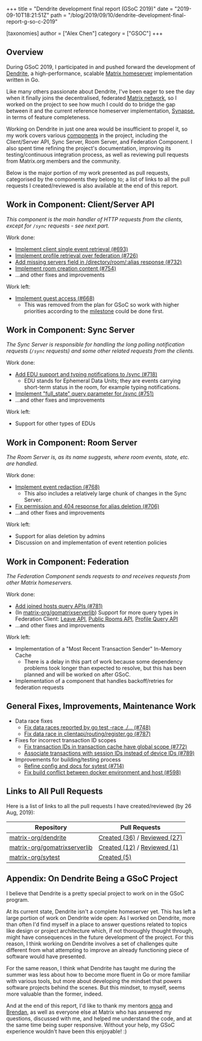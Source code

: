 +++
title = "Dendrite development final report (GSoC 2019)"
date = "2019-09-10T18:21:51Z"
path = "/blog/2019/09/10/dendrite-development-final-report-g-so-c-2019"

[taxonomies]
author = ["Alex Chen"]
category = ["GSOC"]
+++

## Overview

During GSoC 2019, I participated in and pushed forward the development of
[Dendrite][dendrite], a high-performance, scalable [Matrix
homeserver](https://matrix.org/docs/guides/introduction) implementation written
in Go.

Like many others passionate about Dendrite, I've been eager to see the day when
it finally joins the decentralised, federated [Matrix
network](https://matrix.org/), so I worked on the project to see how much I
could do to bridge the gap between it and the current reference homeserver
implementation, [Synapse](https://github.com/matrix-org/synapse), in terms of
feature completeness.

Working on Dendrite in just one area would be insufficient to propel it, so my
work covers various
[components](https://github.com/matrix-org/dendrite/blob/master/WIRING.md)
in the project, including the Client/Server API, Sync Server, Room Server,
and Federation Component. I also spent time refining the project's
documentation, improving its testing/continuous integration process, as well as
reviewing pull requests from Matrix.org members and the community.

Below is the major portion of my work presented as pull requests, categorised by
the components they belong to; a list of links to all the pull requests I
created/reviewed is also available at the end of this report.

## Work in Component: Client/Server API

_This component is the main handler of HTTP requests from the clients, except for
`/sync` requests - see next part._

Work done:

- [Implement client single event retrieval (#693)](https://github.com/matrix-org/dendrite/pull/693)
- [Implement profile retrieval over federation (#726)](https://github.com/matrix-org/dendrite/pull/726)
- [Add missing servers field in /directory/room/:alias response (#732)](https://github.com/matrix-org/dendrite/pull/732)
- [Implement room creation content (#754)](https://github.com/matrix-org/dendrite/pull/754)
- ...and other fixes and improvements

Work left:

- [Implement guest access (#668)](https://github.com/matrix-org/dendrite/issues/668)
  - This was removed from the plan for GSoC so work with higher priorities
    according to the
    [milestone](https://github.com/matrix-org/dendrite/milestone/5) could be
    done first.

## Work in Component: Sync Server

_The Sync Server is responsible for handling the long polling notification
requests (`/sync` requests) and some other related requests from the clients._

Work done:

- [Add EDU support and typing notifications to /sync (#718)](https://github.com/matrix-org/dendrite/pull/718)
  - EDU stands for Ephemeral Data Units; they are events carrying short-term
    status in the room, for example typing notifications.
- [Implement "full\_state" query parameter for /sync (#751)](https://github.com/matrix-org/dendrite/pull/751)
- ...and other fixes and improvements

Work left:

- Support for other types of EDUs

## Work in Component: Room Server

_The Room Server is, as its name suggests, where room events, state, etc. are
handled._

Work done:

- [Implement event redaction (#768)](https://github.com/matrix-org/dendrite/pull/768)
  - This also includes a relatively large chunk of changes in the Sync Server.
- [Fix permission and 404 response for alias deletion (#706)](https://github.com/matrix-org/dendrite/pull/706)
- ...and other fixes and improvements

Work left:

- Support for alias deletion by admins
- Discussion on and implementation of event retention policies

## Work in Component: Federation

_The Federation Component sends requests to and receives requests from other
Matrix homeservers._

Work done:

- [Add joined hosts query APIs (#781)](https://github.com/matrix-org/dendrite/pull/781)
- (In [matrix-org/gomatrixserverlib][gomatrixserverlib]) Support for more query
  types in Federation Client: [Leave
  API](https://github.com/matrix-org/gomatrixserverlib/pull/130), [Public Rooms
  API](https://github.com/matrix-org/gomatrixserverlib/pull/129), [Profile Query
  API](https://github.com/matrix-org/gomatrixserverlib/pull/128)
- ...and other fixes and improvements

Work left:

- Implementation of a "Most Recent Transaction Sender" In-Memory Cache
  - There is a delay in this part of work because some dependency problems
    took longer than expected to resolve, but this has been planned and will
    be worked on after GSoC.
- Implementation of a component that handles backoff/retries for federation requests

## General Fixes, Improvements, Maintenance Work

- Data race fixes
  - [Fix data races reported by go test -race ./... (#748)](https://github.com/matrix-org/dendrite/pull/748)
  - [Fix data race in clientapi/routing/register.go (#787)](https://github.com/matrix-org/dendrite/pull/787)
- Fixes for incorrect transaction ID scopes
  - [Fix transaction IDs in transaction cache have global scope (#772)](https://github.com/matrix-org/dendrite/pull/772)
  - [Associate transactions with session IDs instead of device IDs (#789)](https://github.com/matrix-org/dendrite/pull/789)
- Improvements for building/testing process
  - [Refine config and docs for sytest (#714)](https://github.com/matrix-org/dendrite/pull/714)
  - [Fix build conflict between docker environment and host (#598)](https://github.com/matrix-org/dendrite/pull/598)

## Links to All Pull Requests

Here is a list of links to all the pull requests I have created/reviewed (by 26
Aug, 2019):

| Repository                                        | Pull Requests                                                                          |
|---------------------------------------------------|----------------------------------------------------------------------------------------|
| [matrix-org/dendrite][dendrite]                   | [Created (36)][dendrite-created] / [Reviewed (27)][dendrite-reviewed]                  |
| [matrix-org/gomatrixserverlib][gomatrixserverlib] | [Created (12)][gomatrixserverlib-created] / [Reviewed (1)][gomatrixserverlib-reviewed] |
| [matrix-org/sytest][sytest]                       | [Created (5)][sytest-created]                                                          |

[dendrite-created]: https://github.com/matrix-org/dendrite/pulls?utf8=%E2%9C%93&q=is%3Apr+author%3ACnly+created%3A%3C2019-08-26
[dendrite-reviewed]: https://github.com/matrix-org/dendrite/pulls?utf8=%E2%9C%93&q=is%3Apr+reviewed-by%3ACnly+-author%3ACnly+created%3A%3C2019-08-26

[gomatrixserverlib-created]: https://github.com/matrix-org/gomatrixserverlib/pulls?utf8=%E2%9C%93&q=is%3Apr+author%3ACnly+created%3A%3C2019-08-26
[gomatrixserverlib-reviewed]: https://github.com/matrix-org/gomatrixserverlib/pulls?utf8=%E2%9C%93&q=is%3Apr+reviewed-by%3ACnly+-author%3ACnly+created%3A%3C2019-08-26

[sytest-created]: https://github.com/matrix-org/sytest/pulls?utf8=%E2%9C%93&q=is%3Apr+author%3ACnly+created%3A%3C2019-08-26

## Appendix: On Dendrite Being a GSoC Project

I believe that Dendrite is a pretty special project to work on in the GSoC
program.

At its current state, Dendrite isn't a complete homeserver yet. This has left a
large portion of work on Dendrite wide open: As I worked on Dendrite, more than
often I'd find myself in a place to answer questions related to topics like
design or project architecture which, if not thoroughly thought through, might
have consequences in the future development of the project. For this reason, I
think working on Dendrite involves a set of challenges quite different from what
attempting to improve an already functioning piece of software would have
presented.

For the same reason, I think what Dendrite has taught me during the
summer was less about how to become more fluent in Go or more familiar with
various tools, but more about developing the mindset that powers software
projects behind the scenes. But this mindset, to myself, seems more valuable
than the former, indeed.

And at the end of this report, I'd like to thank my mentors
[anoa](https://matrix.to/#/@andrewm:amorgan.xyz) and
[Brendan](https://matrix.to/#/@brendan:abolivier.bzh), as well as everyone else
at Matrix who has answered my questions, discussed with me, and helped me
understand the code, and at the same time being super responsive. Without your
help, my GSoC experience wouldn't have been this enjoyable! :)

[dendrite]: https://github.com/matrix-org/dendrite
[gomatrixserverlib]: https://github.com/matrix-org/gomatrixserverlib
[sytest]: https://github.com/matrix-org/sytest
